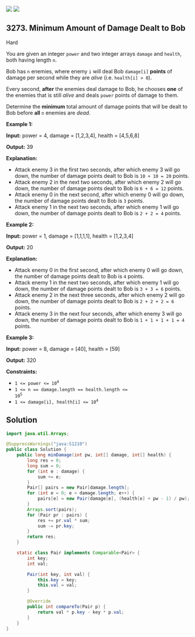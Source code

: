 [![](https://img.shields.io/github/stars/javadev/LeetCode-in-Java?label=Stars&style=flat-square)](https://github.com/javadev/LeetCode-in-Java)
[![](https://img.shields.io/github/forks/javadev/LeetCode-in-Java?label=Fork%20me%20on%20GitHub%20&style=flat-square)](https://github.com/javadev/LeetCode-in-Java/fork)

## 3273\. Minimum Amount of Damage Dealt to Bob

Hard

You are given an integer `power` and two integer arrays `damage` and `health`, both having length `n`.

Bob has `n` enemies, where enemy `i` will deal Bob `damage[i]` **points** of damage per second while they are _alive_ (i.e. `health[i] > 0`).

Every second, **after** the enemies deal damage to Bob, he chooses **one** of the enemies that is still _alive_ and deals `power` points of damage to them.

Determine the **minimum** total amount of damage points that will be dealt to Bob before **all** `n` enemies are _dead_.

**Example 1:**

**Input:** power = 4, damage = [1,2,3,4], health = [4,5,6,8]

**Output:** 39

**Explanation:**

*   Attack enemy 3 in the first two seconds, after which enemy 3 will go down, the number of damage points dealt to Bob is `10 + 10 = 20` points.
*   Attack enemy 2 in the next two seconds, after which enemy 2 will go down, the number of damage points dealt to Bob is `6 + 6 = 12` points.
*   Attack enemy 0 in the next second, after which enemy 0 will go down, the number of damage points dealt to Bob is `3` points.
*   Attack enemy 1 in the next two seconds, after which enemy 1 will go down, the number of damage points dealt to Bob is `2 + 2 = 4` points.

**Example 2:**

**Input:** power = 1, damage = [1,1,1,1], health = [1,2,3,4]

**Output:** 20

**Explanation:**

*   Attack enemy 0 in the first second, after which enemy 0 will go down, the number of damage points dealt to Bob is `4` points.
*   Attack enemy 1 in the next two seconds, after which enemy 1 will go down, the number of damage points dealt to Bob is `3 + 3 = 6` points.
*   Attack enemy 2 in the next three seconds, after which enemy 2 will go down, the number of damage points dealt to Bob is `2 + 2 + 2 = 6` points.
*   Attack enemy 3 in the next four seconds, after which enemy 3 will go down, the number of damage points dealt to Bob is `1 + 1 + 1 + 1 = 4` points.

**Example 3:**

**Input:** power = 8, damage = [40], health = [59]

**Output:** 320

**Constraints:**

*   <code>1 <= power <= 10<sup>4</sup></code>
*   <code>1 <= n == damage.length == health.length <= 10<sup>5</sup></code>
*   <code>1 <= damage[i], health[i] <= 10<sup>4</sup></code>

## Solution

```java
import java.util.Arrays;

@SuppressWarnings("java:S1210")
public class Solution {
    public long minDamage(int pw, int[] damage, int[] health) {
        long res = 0;
        long sum = 0;
        for (int e : damage) {
            sum += e;
        }
        Pair[] pairs = new Pair[damage.length];
        for (int e = 0; e < damage.length; e++) {
            pairs[e] = new Pair(damage[e], (health[e] + pw - 1) / pw);
        }
        Arrays.sort(pairs);
        for (Pair pr : pairs) {
            res += pr.val * sum;
            sum -= pr.key;
        }
        return res;
    }

    static class Pair implements Comparable<Pair> {
        int key;
        int val;

        Pair(int key, int val) {
            this.key = key;
            this.val = val;
        }

        @Override
        public int compareTo(Pair p) {
            return val * p.key - key * p.val;
        }
    }
}
```